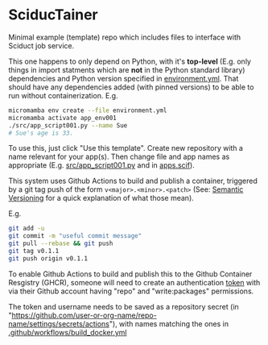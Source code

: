 # SciducTainer
Minimal example (template) repo which includes files to interface with Sciduct job service.

This one happens to only depend on Python, with it's **top-level** (E.g. only things in import statments which are **not** in the Python standard library) dependencies and Python version specified in [environment.yml](environment.yml).
That should have any dependencies added (with pinned versions) to be able to run without containerization.
E.g.

```bash
micromamba env create --file environment.yml
micromamba activate app_env001
./src/app_script001.py --name Sue
# Sue's age is 33.
```

To use this, just click "Use this template". Create new repository with a name relevant for your app(s).
Then change file and app names as appropriate (E.g. [src/app_script001.py](src/app_script001.py) and in [apps.scif](apps.scif)).

This system uses Github Actions to build and publish a container, triggered by a git tag push of the form `v<major>.<minor>.<patch>` (See: [Semantic Versioning](https://semver.org/) for a quick explanation of what those mean).

E.g.
```bash
git add -u
git commit -m "useful commit message"
git pull --rebase && git push
git tag v0.1.1
git push origin v0.1.1
```

To enable Github Actions to build and publish this to the Github Container Resgistry (GHCR), someone will need to create an authentication [token](https://github.com/settings/tokens) with via their Github account having "repo" and "write:packages" permissions.

The token and username needs to be saved as a repository secret (in "https://github.com/user-or-org-name/repo-name/settings/secrets/actions"), with names matching the ones in [.github/workflows/build_docker.yml](.github/workflows/build_docker.yml)